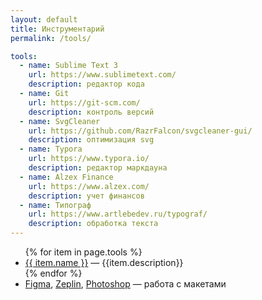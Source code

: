 ```yaml
---
layout: default
title: Инструментарий
permalink: /tools/

tools:
  - name: Sublime Text 3
    url: https://www.sublimetext.com/
    description: редактор кода
  - name: Git
    url: https://git-scm.com/
    description: контроль версий
  - name: SvgCleaner
    url: https://github.com/RazrFalcon/svgcleaner-gui/
    description: оптимизация svg
  - name: Typora
    url: https://www.typora.io/
    description: редактор маркдауна
  - name: Alzex Finance
    url: https://www.alzex.com/
    description: учет финансов
  - name: Типограф
    url: https://www.artlebedev.ru/typograf/
    description: обработка текста
---
```


<ul class="site-list mt-0">
    {% for item in page.tools %}
    <li class="site-list__item">
        <a href="{{ item.url }}" target="_blank">{{ item.name }}</a>&nbsp;&mdash; {{item.description}}
    </li>
    {% endfor %}
    <li class="site-list__item">
        <a href="https://www.figma.com/" target="_blank">Figma</a>, <a href="https://zeplin.io/" target="_blank">Zeplin</a>, <a href="https://www.adobe.com/ru/products/photoshop.html" target="_blank">Photoshop</a>&nbsp;&mdash; работа с&nbsp;макетами
    </li>
</ul>